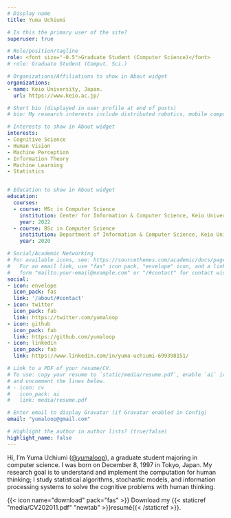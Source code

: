 ```yaml
---
# Display name
title: Yuma Uchiumi

# Is this the primary user of the site?
superuser: true

# Role/position/tagline
role: <font size="-0.5">Graduate Student (Computer Science)</font>
# role: Graduate Student (Comput. Sci.)

# Organizations/Affiliations to show in About widget
organizations:
- name: Keio University, Japan.
  url: https://www.keio.ac.jp/

# Short bio (displayed in user profile at end of posts)
# bio: My research interests include distributed robotics, mobile computing and programmable matter.

# Interests to show in About widget
interests:
- Cognitive Science
- Human Vision
- Machine Perception
- Information Theory
- Machine Learning
- Statistics


# Education to show in About widget
education:
  courses:
  - course: MSc in Computer Science
    institution: Center for Information & Computer Science, Keio University, Japan.
    year: 2022
  - course: BSc in Computer Science
    institution: Department of Information & Computer Science, Keio University, Japan.
    year: 2020

# Social/Academic Networking
# For available icons, see: https://sourcethemes.com/academic/docs/page-builder/#icons
#   For an email link, use "fas" icon pack, "envelope" icon, and a link in the
#   form "mailto:your-email@example.com" or "/#contact" for contact widget.
social:
- icon: envelope
  icon_pack: fas
  link: '/about/#contact'
- icon: twitter
  icon_pack: fab
  link: https://twitter.com/yumaloop
- icon: github
  icon_pack: fab
  link: https://github.com/yumaloop
- icon: linkedin
  icon_pack: fab
  link: https://www.linkedin.com/in/yuma-uchiumi-699398151/

# Link to a PDF of your resume/CV.
# To use: copy your resume to `static/media/resume.pdf`, enable `ai` icons in `params.toml`, 
# and uncomment the lines below.
# - icon: cv
#   icon_pack: ai
#   link: media/resume.pdf

# Enter email to display Gravatar (if Gravatar enabled in Config)
email: "yumaloop@gmail.com"

# Highlight the author in author lists? (true/false)
highlight_name: false
---
```


Hi, I’m Yuma Uchiumi ([@yumaloop](https://yumaloop.github.io/about/)), a graduate student majoring in computer science. I was born on December 8, 1997 in Tokyo, Japan. My research goal is to understand and implement the computation for human thinking; I study statistical algorithms, stochastic models, and information processing systems to solve the cognitive problems with human thinking.

{{< icon name="download" pack="fas" >}} Download my {{< staticref "media/CV202011.pdf" "newtab" >}}resumé{{< /staticref >}}.
